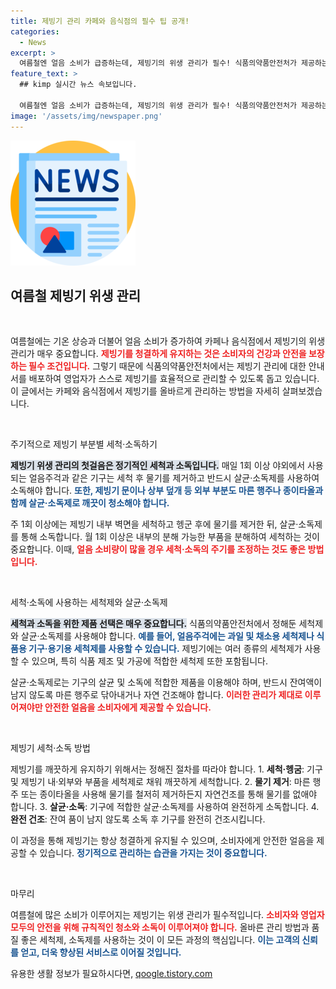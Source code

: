 ```yaml
---
title: 제빙기 관리 카페와 음식점의 필수 팁 공개!
categories:
  - News
excerpt: >
  여름철엔 얼음 소비가 급증하는데, 제빙기의 위생 관리가 필수! 식품의약품안전처가 제공하는 제빙기 위생관리 안내서로 안전한 얼음 만들어보세요. 올바른 세척·소독 비법을 알아보고, 손님에게 안심을 선사하는 방법을 확인하세요!
feature_text: >
  ## kimp 실시간 뉴스 속보입니다.

  여름철엔 얼음 소비가 급증하는데, 제빙기의 위생 관리가 필수! 식품의약품안전처가 제공하는 제빙기 위생관리 안내서로 안전한 얼음 만들어보세요. 올바른 세척·소독 비법을 알아보고, 손님에게 안심을 선사하는 방법을 확인하세요!
image: '/assets/img/newspaper.png'
---
```


<p><img src="/assets/img/newspaper.png" alt="kimplant 속보" /></p>

<h2 data-ke-size="size26">여름철 제빙기 위생 관리</h2>

<p data-ke-size="size16">&nbsp;</p>

<p>여름철에는 기온 상승과 더불어 얼음 소비가 증가하여 카페나 음식점에서 제빙기의 위생 관리가 매우 중요합니다. <b><span style="color: #ee2323;">제빙기를 청결하게 유지하는 것은 소비자의 건강과 안전을 보장하는 필수 조건입니다.</span></b> 그렇기 때문에 식품의약품안전처에서는 제빙기 관리에 대한 안내서를 배포하여 영업자가 스스로 제빙기를 효율적으로 관리할 수 있도록 돕고 있습니다. 이 글에서는 카페와 음식점에서 제빙기를 올바르게 관리하는 방법을 자세히 살펴보겠습니다.</p>

<p data-ke-size="size16">&nbsp;</p>

<p>주기적으로 제빙기 부분별 세척·소독하기</p>

<p><b><span style="background-color: #21538527;">제빙기 위생 관리의 첫걸음은 정기적인 세척과 소독입니다.</span></b> 매일 1회 이상 야외에서 사용되는 얼음주걱과 같은 기구는 세척 후 물기를 제거하고 반드시 살균·소독제를 사용하여 소독해야 합니다. <b><span style="color: #1a5490;">또한, 제빙기 문이나 상부 덮개 등 외부 부분도 마른 행주나 종이타올과 함께 살균·소독제로 깨끗이 청소해야 합니다.</span></b></p>

<p>주 1회 이상에는 제빙기 내부 벽면을 세척하고 헹군 후에 물기를 제거한 뒤, 살균·소독제를 통해 소독합니다. 월 1회 이상은 내부의 분해 가능한 부품을 분해하여 세척하는 것이 중요합니다. 이때, <b><span style="color: #ee2323;">얼음 소비량이 많을 경우 세척·소독의 주기를 조정하는 것도 좋은 방법입니다.</span></b></p>

<p data-ke-size="size16">&nbsp;</p>

<p>세척·소독에 사용하는 세척제와 살균·소독제</p>

<p><b><span style="background-color: #21538527;">세척과 소독을 위한 제품 선택은 매우 중요합니다.</span></b> 식품의약품안전처에서 정해둔 세척제와 살균·소독제를 사용해야 합니다. <b><span style="color: #1a5490;">예를 들어, 얼음주걱에는 과일 및 채소용 세척제나 식품용 기구·용기용 세척제를 사용할 수 있습니다.</span></b> 제빙기에는 여러 종류의 세척제가 사용할 수 있으며, 특히 식품 제조 및 가공에 적합한 세척제 또한 포함됩니다.</p>

<p>살균·소독제로는 기구의 살균 및 소독에 적합한 제품을 이용해야 하며, 반드시 잔여액이 남지 않도록 마른 행주로 닦아내거나 자연 건조해야 합니다. <b><span style="color: #ee2323;">이러한 관리가 제대로 이루어져야만 안전한 얼음을 소비자에게 제공할 수 있습니다.</span></b></p>

<p data-ke-size="size16">&nbsp;</p>

<p>제빙기 세척·소독 방법</p>

<p>제빙기를 깨끗하게 유지하기 위해서는 정해진 절차를 따라야 합니다. 
1. <b>세척·헹굼</b>: 기구 및 제빙기 내·외부와 부품을 세척제로 채워 깨끗하게 세척합니다. 
2. <b>물기 제거</b>: 마른 행주 또는 종이타올을 사용해 물기를 철저히 제거하든지 자연건조를 통해 물기를 없애야 합니다. 
3. <b>살균·소독</b>: 기구에 적합한 살균·소독제를 사용하여 완전하게 소독합니다. 
4. <b>완전 건조</b>: 잔여 품이 남지 않도록 소독 후 기구를 완전히 건조시킵니다.</p>

<p>이 과정을 통해 제빙기는 항상 청결하게 유지될 수 있으며, 소비자에게 안전한 얼음을 제공할 수 있습니다. <b><span style="color: #1a5490;">정기적으로 관리하는 습관을 가지는 것이 중요합니다.</span></b></p>

<p data-ke-size="size16">&nbsp;</p>

<p>마무리</p>

<p>여름철에 많은 소비가 이루어지는 제빙기는 위생 관리가 필수적입니다. <b><span style="color: #ee2323;">소비자와 영업자 모두의 안전을 위해 규칙적인 청소와 소독이 이루어져야 합니다.</span></b> 올바른 관리 방법과 품질 좋은 세척제, 소독제를 사용하는 것이 이 모든 과정의 핵심입니다. <b><span style="color: #1a5490;">이는 고객의 신뢰를 얻고, 더욱 향상된 서비스로 이어질 것입니다.</span></b></p>
유용한 생활 정보가 필요하시다면, <a href="https://qoogle.tistory.com" rel="dofollow">qoogle.tistory.com</a>



